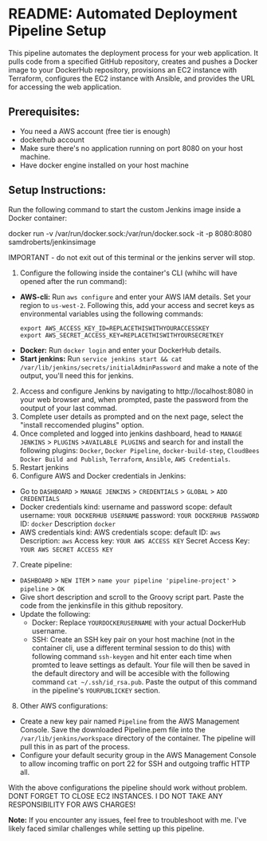 # README: Automated Deployment Pipeline Setup

This pipeline automates the deployment process for your web application. It pulls code from a specified GitHub repository, creates and pushes a Docker image to your DockerHub repository, provisions an EC2 instance with Terraform, configures the EC2 instance with Ansible, and provides the URL for accessing the web application.

## Prerequisites:

- You need a AWS account (free tier is enough)
- dockerhub account
- Make sure there's no application running on port 8080 on your host machine.
- Have docker engine installed on your host machine

## Setup Instructions:

Run the following command to start the custom Jenkins image inside a Docker container:

docker run -v /var/run/docker.sock:/var/run/docker.sock -it -p 8080:8080 samdroberts/jenkinsimage

IMPORTANT - do not exit out of this terminal or the jenkins server will stop.

1. Configure the following inside the container's CLI (whihc will have opened after the run command):

- **AWS-cli:** Run `aws configure` and enter your AWS IAM details. Set your region to `us-west-2`. 
    Following this, add your access and secret keys as environmental variables using the following commands:
  ```
  export AWS_ACCESS_KEY_ID=REPLACETHISWITHYOURACCESSKEY 
  export AWS_SECRET_ACCESS_KEY=REPLACETHISWITHYOURSECRETKEY
  ```
- **Docker:** Run `docker login` and enter your DockerHub details.
- **Start jenkins:** Run `service jenkins start && cat /var/lib/jenkins/secrets/initialAdminPassword` and make a note of the output, you'll need this for jenkins.


2. Access and configure Jenkins by navigating to http://localhost:8080 in your web browser and, when prompted, paste the password from the ooutput of your last commad.
3. Complete user details as prompted and on the next page, select the "install reccomended plugins" option.
4. Once completed and logged into jenkins dashboard, head to `MANAGE JENKINS` > `PLUGINS` >`AVAILABLE PLUGINS` and search for and install the following plugins:
   `Docker`, `Docker Pipeline`, `docker-build-step`, `CloudBees Docker Build and Publish`, `Terraform`, `Ansible`, `AWS Credentials`.
5. Restart jenkins
6. Configure AWS and Docker credentials in Jenkins:
- Go to `DASHBOARD` > `MANAGE JENKINS` > `CREDENTIALS` > `GLOBAL` > `ADD CREDENTIALS`
- Docker credentials
      kind: username and password
      scope: default
      username: `YOUR DOCKERHUB USERNAME`
      password: `YOUR DOCKERHUB PASSWORD`
      ID: `docker`
      Description `docker`
- AWS credentials
      kind: AWS credentials
      scope: default
      ID: `aws`
      Description: `aws`
      Access key: `YOUR AWS ACCESS KEY`
      Secret Access Key: `YOUR AWS SECRET ACCESS KEY`        

7. Create pipeline:
- `DASHBOARD` > `NEW ITEM` > `name your pipeline 'pipeline-project'` > `pipeline` > `OK`
- Give short description and scroll to the Groovy script part. Paste the code from the jenkinsfile in this github repository.
- Update the following:
  - Docker: Replace `YOURDOCKERUSERNAME` with your actual DockerHub username.
  - SSH: Create an SSH key pair on your host machine (not in the container cli, use a different terminal session to do this) with following command `ssh-keygen` and hit enter each time when promted to leave settings as default. Your file will then be saved in the default directory and will be accesible with the following command `cat ~/.ssh/id_rsa.pub`. Paste the output of this command in the pipeline's `YOURPUBLICKEY` section.

8. Other AWS configurations:
- Create a new key pair named `Pipeline` from the AWS Management Console. Save the downloaded Pipeline.pem file into the `/var/lib/jenkins/workspace` directory of the container. The pipeline will pull this in as part of the process.
- Configure your default security group in the AWS Management Console to allow incoming traffic on port 22 for SSH and outgoing traffic HTTP all.

With the above configurations the pipeline should work without problem. 
DONT FORGET TO CLOSE EC2 INSTANCES. I DO NOT TAKE ANY RESPONSIBILITY FOR AWS CHARGES!

**Note:** If you encounter any issues, feel free to troubleshoot with me. I've likely faced similar challenges while setting up this pipeline.
